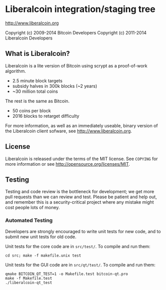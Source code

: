 Liberalcoin integration/staging tree
================================

http://www.liberalcoin.org

Copyright (c) 2009-2014 Bitcoin Developers
Copyright (c) 2011-2014 Liberalcoin Developers

What is Liberalcoin?
----------------

Liberalcoin is a lite version of Bitcoin using scrypt as a proof-of-work algorithm.
 - 2.5 minute block targets
 - subsidy halves in 300k blocks (~2 years)
 - ~30 million total coins

The rest is the same as Bitcoin.
 - 50 coins per block
 - 2016 blocks to retarget difficulty

For more information, as well as an immediately useable, binary version of
the Liberalcoin client sofware, see http://www.liberalcoin.org.

License
-------

Liberalcoin is released under the terms of the MIT license. See `COPYING` for more
information or see http://opensource.org/licenses/MIT.


Testing
-------

Testing and code review is the bottleneck for development; we get more pull
requests than we can review and test. Please be patient and help out, and
remember this is a security-critical project where any mistake might cost people
lots of money.

### Automated Testing

Developers are strongly encouraged to write unit tests for new code, and to
submit new unit tests for old code.

Unit tests for the core code are in `src/test/`. To compile and run them:

    cd src; make -f makefile.unix test

Unit tests for the GUI code are in `src/qt/test/`. To compile and run them:

    qmake BITCOIN_QT_TEST=1 -o Makefile.test bitcoin-qt.pro
    make -f Makefile.test
    ./liberalcoin-qt_test

